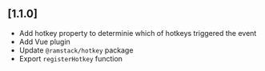 ## [1.1.0]
- Add hotkey property to determinie which of hotkeys triggered the event
- Add Vue plugin
- Update `@ramstack/hotkey` package
- Export `registerHotkey` function
